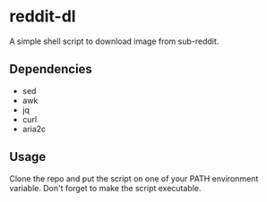 # reddit-dl
A simple shell script to download image from sub-reddit.

## Dependencies
- sed
- awk
- jq
- curl
- aria2c

## Usage
Clone the repo and put the script on one of your PATH environment variable. Don't forget to make the script executable.
